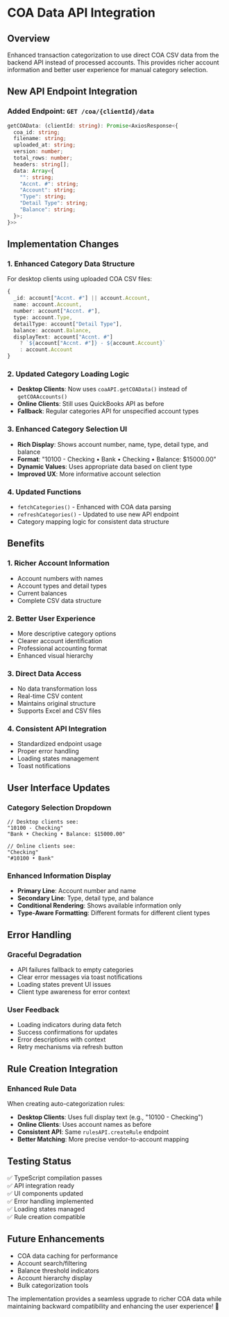 # COA Data API Integration

## Overview
Enhanced transaction categorization to use direct COA CSV data from the backend API instead of processed accounts. This provides richer account information and better user experience for manual category selection.

## New API Endpoint Integration

### Added Endpoint: `GET /coa/{clientId}/data`
```typescript
getCOAData: (clientId: string): Promise<AxiosResponse<{
  coa_id: string;
  filename: string;
  uploaded_at: string;
  version: number;
  total_rows: number;
  headers: string[];
  data: Array<{
    "": string;
    "Accnt. #": string;
    "Account": string;
    "Type": string;
    "Detail Type": string;
    "Balance": string;
  }>;
}>>
```

## Implementation Changes

### 1. Enhanced Category Data Structure
For desktop clients using uploaded COA CSV files:
```typescript
{
  _id: account["Accnt. #"] || account.Account,
  name: account.Account,
  number: account["Accnt. #"],
  type: account.Type,
  detailType: account["Detail Type"],
  balance: account.Balance,
  displayText: account["Accnt. #"] 
    ? `${account["Accnt. #"]} - ${account.Account}` 
    : account.Account
}
```

### 2. Updated Category Loading Logic
- **Desktop Clients**: Now uses `coaAPI.getCOAData()` instead of `getCOAAccounts()`
- **Online Clients**: Still uses QuickBooks API as before
- **Fallback**: Regular categories API for unspecified account types

### 3. Enhanced Category Selection UI
- **Rich Display**: Shows account number, name, type, detail type, and balance
- **Format**: "10100 - Checking • Bank • Checking • Balance: $15000.00"
- **Dynamic Values**: Uses appropriate data based on client type
- **Improved UX**: More informative account selection

### 4. Updated Functions
- `fetchCategories()` - Enhanced with COA data parsing
- `refreshCategories()` - Updated to use new API endpoint
- Category mapping logic for consistent data structure

## Benefits

### 1. **Richer Account Information**
- Account numbers with names
- Account types and detail types
- Current balances
- Complete CSV data structure

### 2. **Better User Experience**
- More descriptive category options
- Clearer account identification
- Professional accounting format
- Enhanced visual hierarchy

### 3. **Direct Data Access**
- No data transformation loss
- Real-time CSV content
- Maintains original structure
- Supports Excel and CSV files

### 4. **Consistent API Integration**
- Standardized endpoint usage
- Proper error handling
- Loading states management
- Toast notifications

## User Interface Updates

### Category Selection Dropdown
```tsx
// Desktop clients see:
"10100 - Checking"
"Bank • Checking • Balance: $15000.00"

// Online clients see:
"Checking"
"#10100 • Bank"
```

### Enhanced Information Display
- **Primary Line**: Account number and name
- **Secondary Line**: Type, detail type, and balance
- **Conditional Rendering**: Shows available information only
- **Type-Aware Formatting**: Different formats for different client types

## Error Handling

### Graceful Degradation
- API failures fallback to empty categories
- Clear error messages via toast notifications
- Loading states prevent UI issues
- Client type awareness for error context

### User Feedback
- Loading indicators during data fetch
- Success confirmations for updates
- Error descriptions with context
- Retry mechanisms via refresh button

## Rule Creation Integration

### Enhanced Rule Data
When creating auto-categorization rules:
- **Desktop Clients**: Uses full display text (e.g., "10100 - Checking")
- **Online Clients**: Uses account names as before
- **Consistent API**: Same `rulesAPI.createRule` endpoint
- **Better Matching**: More precise vendor-to-account mapping

## Testing Status
✅ TypeScript compilation passes  
✅ API integration ready  
✅ UI components updated  
✅ Error handling implemented  
✅ Loading states managed  
✅ Rule creation compatible  

## Future Enhancements
- COA data caching for performance
- Account search/filtering
- Balance threshold indicators
- Account hierarchy display
- Bulk categorization tools

The implementation provides a seamless upgrade to richer COA data while maintaining backward compatibility and enhancing the user experience! 🚀
